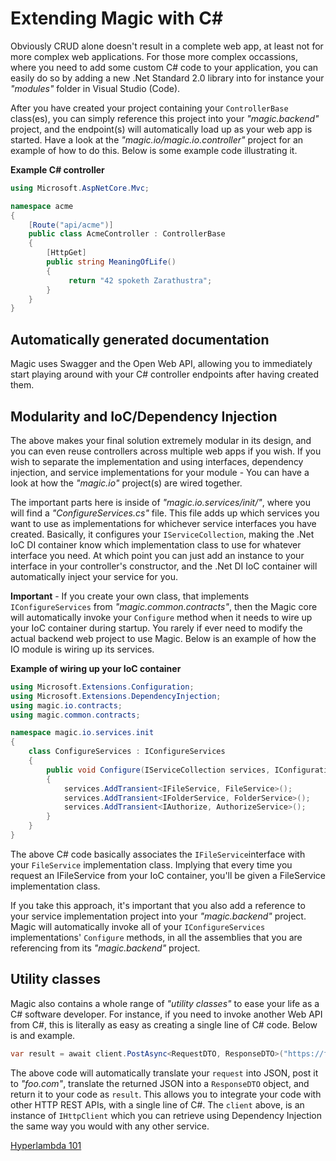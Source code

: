 # Extending Magic with C#

Obviously CRUD alone doesn't result in a complete web app, at least not for more complex
web applications. For those more complex occassions, where you need to add some custom C# code
to your application, you can easily do so by adding a new .Net Standard 2.0 library
into for instance your _"modules"_ folder in Visual Studio (Code).

After you have created your project containing your `ControllerBase` class(es), you
can simply reference this project into your _"magic.backend"_ project, and the endpoint(s)
will automatically load up as your web app is started. Have a look at the _"magic.io/magic.io.controller"_
project for an example of how to do this. Below is some example code illustrating it.

**Example C# controller**

```csharp
using Microsoft.AspNetCore.Mvc;

namespace acme
{
    [Route("api/acme")]
    public class AcmeController : ControllerBase
    {
        [HttpGet]
        public string MeaningOfLife()
        {
             return "42 spoketh Zarathustra";
        }
    }
}
```

## Automatically generated documentation

Magic uses Swagger and the Open Web API, allowing you to immediately start playing around
with your C# controller endpoints after having created them.

## Modularity and IoC/Dependency Injection

The above makes your final solution extremely modular in its design, and you can even reuse
controllers across multiple web apps if you wish. If you wish to separate the implementation
and using interfaces, dependency injection, and service implementations for your module -
You can have a look at how the _"magic.io"_ project(s) are wired together.

The important parts here is inside of _"magic.io.services/init/"_, where you will find 
a _"ConfigureServices.cs"_ file. This file adds up which services you want to use as
implementations for whichever service interfaces you have created. Basically, it 
configures your `IServiceCollection`, making the .Net IoC DI container know which
implementation class to use for whatever interface you need. At which point you can
just add an instance to your interface in your controller's constructor, and the .Net
DI IoC container will automatically inject your service for you.

**Important** - If you create your own class, that implements `IConfigureServices`
from _"magic.common.contracts"_, then the Magic core will automatically invoke your
`Configure` method when it needs to wire up your IoC container during startup. You
rarely if ever need to modify the actual backend web project to use Magic. Below
is an example of how the IO module is wiring up its services.

**Example of wiring up your IoC container**

```csharp
using Microsoft.Extensions.Configuration;
using Microsoft.Extensions.DependencyInjection;
using magic.io.contracts;
using magic.common.contracts;

namespace magic.io.services.init
{
    class ConfigureServices : IConfigureServices
    {
        public void Configure(IServiceCollection services, IConfiguration configuration)
        {
            services.AddTransient<IFileService, FileService>();
            services.AddTransient<IFolderService, FolderService>();
            services.AddTransient<IAuthorize, AuthorizeService>();
        }
    }
}
```

The above C# code basically associates the `IFileService`interface with your `FileService`
implementation class. Implying that every time you request an IFileService from your IoC
container, you'll be given a FileService implementation class.

If you take this approach, it's important that you also add a reference to your service
implementation project into your _"magic.backend"_ project. Magic will automatically
invoke all of your `IConfigureServices` implementations' `Configure` methods, in all
the assemblies that you are referencing from its _"magic.backend"_ project.

## Utility classes

Magic also contains a whole range of _"utility classes"_ to ease your life as a
C# software developer. For instance, if you need to invoke another Web API from
C#, this is literally as easy as creating a single line of C# code. Below is and
example.

```csharp
var result = await client.PostAsync<RequestDTO, ResponseDTO>("https://foo.com", request);
```

The above code will automatically translate your `request` into JSON, post it to
_"foo.com"_, translate the returned JSON into a `ResponseDTO` object, and return
it to your code as `result`. This allows you to integrate your code with other
HTTP REST APIs, with a single line of C#. The `client` above, is an instance
of `IHttpClient` which you can retrieve using Dependency Injection the same
way you would with any other service.

[Hyperlambda 101](/hyperlambda)
